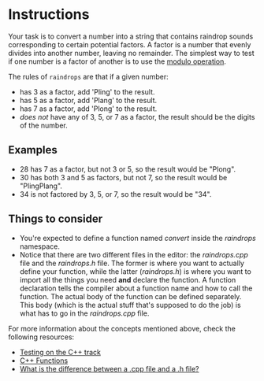 # Instructions

Your task is to convert a number into a string that contains raindrop sounds corresponding to certain potential factors.
A factor is a number that evenly divides into another number, leaving no remainder.
The simplest way to test if one number is a factor of another is to use the [modulo operation][modulo].

The rules of `raindrops` are that if a given number:

- has 3 as a factor, add 'Pling' to the result.
- has 5 as a factor, add 'Plang' to the result.
- has 7 as a factor, add 'Plong' to the result.
- _does not_ have any of 3, 5, or 7 as a factor, the result should be the digits of the number.

## Examples

- 28 has 7 as a factor, but not 3 or 5, so the result would be "Plong".
- 30 has both 3 and 5 as factors, but not 7, so the result would be "PlingPlang".
- 34 is not factored by 3, 5, or 7, so the result would be "34".

## Things to consider
- You're expected to define a function named *convert* inside the *raindrops* namespace.
- Notice that there are two different files in the editor: the *raindrops.cpp* file and the *raindrops.h* file. The former is where you want to actually define your function, while the latter (*raindrops.h*) is where you want to import all the things you need **and** declare the function. A function declaration tells the compiler about a function name and how to call the function. The actual body of the function can be defined separately. This body (which is the actual stuff that's supposed to do the job) is what has to go in the *raindrops.cpp* file.

For more information about the concepts mentioned above, check the following resources:

- [Testing on the C++ track](https://exercism.org/docs/tracks/cpp/tests)
- [C++ Functions](https://www.tutorialspoint.com/cplusplus/cpp_functions.htm)
- [What is the difference between a .cpp file and a .h file?](https://stackoverflow.com/questions/875479/what-is-the-difference-between-a-cpp-file-and-a-h-file)

[modulo]: https://en.wikipedia.org/wiki/Modulo_operation
